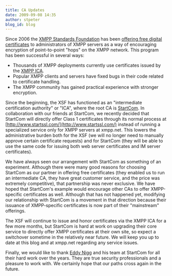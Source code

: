 ```yaml
---
title: CA Updates
date: 2009-09-08 14:35
author: stpeter
blog_id: blog
---
```


Since 2006 the [XMPP Standards Foundation](https://xmpp.org/) has been [offering free digital certificates](http://blog.xmpp.org/index.php/2007/02/practical-network-security/) to administrators of XMPP servers as a way of encouraging encryption of point-to-point "hops" on the XMPP network. This program has been successful in several ways:

-   Thousands of XMPP deployments currently use certificates issued by the [XMPP ICA](https://xmpp.net/).
-   Popular XMPP clients and servers have fixed bugs in their code related to certificate handling.
-   The XMPP community has gained practical experience with stronger encryption.

Since the beginning, the XSF has functioned as an "intermediate certification authority" or "ICA", where the root CA is [StartCom](http://www.startssl.com/). In collaboration with our friends at StartCom, we recently decided that StartCom will directly offer Class 1 certificates through its normal process at [http://www.startssl.com/](http://www.startssl.com/) instead of running a specialized service only for XMPP servers at xmpp.net. This lowers the administrative burden both for the XSF (we will no longer need to manually approve certain certificate requests) and for StartCom (they will be able to use the same code for issuing both web server certificates and IM server certificates).

We have always seen our arrangement with StartCom as something of an experiment. Although there were many good reasons for choosing StartCom as our partner in offering free certificates (they enabled us to run an intermediate CA, they have great customer service, and the price was extremely competitive), that partnership was never exclusive. We have hoped that StartCom's example would encourage other CAs to offer XMPP-specific certificates as well. Although that has not happened yet, modifying our relationship with StartCom is a movement in that direction because their issuance of XMPP-specific certificates is now part of their "mainstream" offerings.

The XSF will continue to issue and honor certificates via the XMPP ICA for a few more months, but StartCom is hard at work on upgrading their core service to directly offer XMPP certificates at their own site, so expect a switchover sometime in the relatively near future. We will keep you up to date at this blog and at xmpp.net regarding any service issues.

Finally, we would like to thank [Eddy Nigg](https://blog.startcom.org/) and his team at StartCom for all their hard work over the years. They are true security professionals and a pleasure to work with. We certainly hope that our paths cross again in the future.
